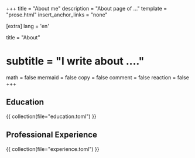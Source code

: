 +++
title = "About me"
description = "About page of ..."
template = "prose.html"
insert_anchor_links = "none"

[extra]
lang = 'en'

title = "About"
# subtitle = "I write about ...."

math = false
mermaid = false
copy = false
comment = false
reaction = false
+++

## Education

{{ collection(file="education.toml") }}

## Professional Experience

{{ collection(file="experience.toml") }}

